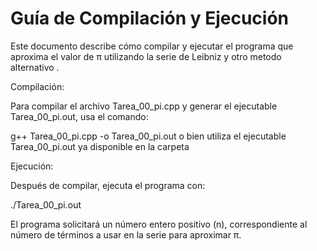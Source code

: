 # Guía de Compilación y Ejecución

Este documento describe cómo compilar y ejecutar el programa que aproxima el valor de π utilizando la serie de Leibniz y otro metodo alternativo .

Compilación:

Para compilar el archivo Tarea_00_pi.cpp y generar el ejecutable Tarea_00_pi.out, usa el comando:

g++ Tarea_00_pi.cpp -o Tarea_00_pi.out o bien utiliza el ejecutable Tarea_00_pi.out ya disponible en la carpeta

Ejecución:

Después de compilar, ejecuta el programa con:

./Tarea_00_pi.out

El programa solicitará un número entero positivo (n), correspondiente al número de términos a usar en la serie para aproximar π.
